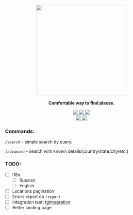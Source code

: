 <p align="center">
    <img src="https://github.com/nezavisimost/geobot/blob/master/static/favicon.png?raw=true" width="300rem">
</p>

<p align="center"><strong>Comfortable way to find places.</strong></p>

<p align="center">
    <a href="https://github.com/psf/black">
        <img src="https://img.shields.io/badge/code%20style-black-000000.svg">
    </a>
    <a href="https://deta.sh">
        <img src="https://img.shields.io/badge/deta-Micros-red">
    </a>
    <a href="https://deta.sh">
        <img src="https://img.shields.io/badge/deta-Base-red">
    </a>
    <br>
    <a href="https://t.me/the_geo_bot">
        <img src="https://img.shields.io/badge/bot-Telegram-blue">
    </a>
    <a href="https://t.me/itilhomidin">
        <img src="https://img.shields.io/badge/contact-Telegram-blue">
    </a>
</p>


### **Commands:**

`/search` - simple search by query.

`/advanced` - search with known details(country/state/city/etc.)


### **TODO:**

- [ ] i18n
    - [ ] Russian
    - [ ] English
- [ ] Locations pagination
- [ ] Errors report on `/report`
- [ ] Integration test: [tgintegration](https://github.com/JosXa/tgintegration)
- [ ] Better landing page
